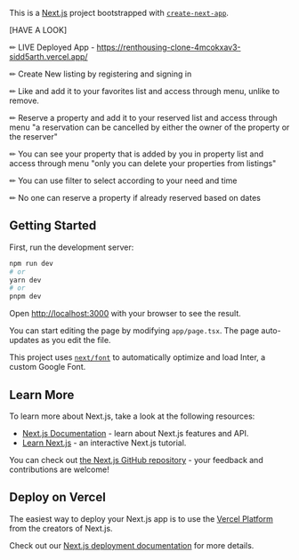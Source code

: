 This is a [Next.js](https://nextjs.org/) project bootstrapped with [`create-next-app`](https://github.com/vercel/next.js/tree/canary/packages/create-next-app).

[HAVE A LOOK]

✏ LIVE Deployed App - https://renthousing-clone-4mcokxav3-sidd5arth.vercel.app/  

✏ Create New listing by registering and signing in

✏ Like and add it to your favorites list and access through menu, unlike to remove.

✏ Reserve a property and add it to your reserved list and access through menu "a reservation can be cancelled by either the owner of the property or the reserver"

✏ You can see your property that is added by you in property list and access through menu "only you can delete your properties from listings"

✏ You can use filter to select according to your need and time

✏ No one can reserve a property if already reserved based on dates


## Getting Started

First, run the development server:

```bash
npm run dev
# or
yarn dev
# or
pnpm dev
```

Open [http://localhost:3000](http://localhost:3000) with your browser to see the result.

You can start editing the page by modifying `app/page.tsx`. The page auto-updates as you edit the file.

This project uses [`next/font`](https://nextjs.org/docs/basic-features/font-optimization) to automatically optimize and load Inter, a custom Google Font.

## Learn More

To learn more about Next.js, take a look at the following resources:

- [Next.js Documentation](https://nextjs.org/docs) - learn about Next.js features and API.
- [Learn Next.js](https://nextjs.org/learn) - an interactive Next.js tutorial.

You can check out [the Next.js GitHub repository](https://github.com/vercel/next.js/) - your feedback and contributions are welcome!

## Deploy on Vercel

The easiest way to deploy your Next.js app is to use the [Vercel Platform](https://vercel.com/new?utm_medium=default-template&filter=next.js&utm_source=create-next-app&utm_campaign=create-next-app-readme) from the creators of Next.js.

Check out our [Next.js deployment documentation](https://nextjs.org/docs/deployment) for more details.
